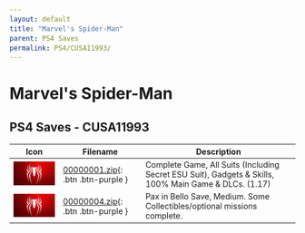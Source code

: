 ```yaml
---
layout: default
title: "Marvel's Spider-Man"
parent: PS4 Saves
permalink: PS4/CUSA11993/
---
```

# Marvel's Spider-Man

## PS4 Saves - CUSA11993

| Icon | Filename | Description |
|------|----------|-------------|
| ![Marvel's Spider-Man](icon0.png) | [00000001.zip](00000001.zip){: .btn .btn-purple } | Complete Game, All Suits (Including Secret ESU Suit), Gadgets & Skills, 100% Main Game & DLCs. (1.17) |
| ![Marvel's Spider-Man](icon0.png) | [00000004.zip](00000004.zip){: .btn .btn-purple } | Pax in Bello Save, Medium. Some Collectibles/optional missions complete. |

